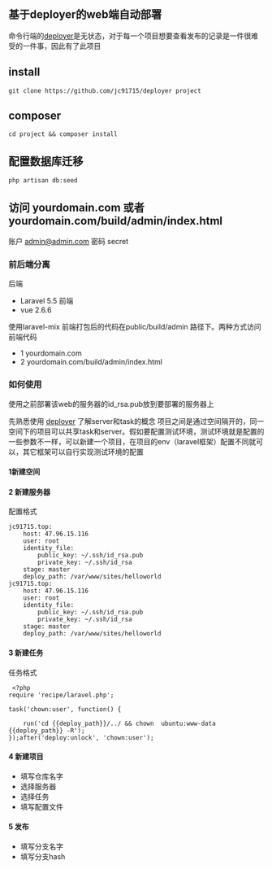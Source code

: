 ## 基于deployer的web端自动部署

命令行端的[deployer](https://deployer.org/)是无状态，对于每一个项目想要查看发布的记录是一件很难受的一件事，因此有了此项目

## install
```
git clone https://github.com/jc91715/deployer project 
```
## composer 
```
cd project && composer install
```
## 配置数据库迁移
```
php artisan db:seed
```

## 访问 yourdomain.com 或者 yourdomain.com/build/admin/index.html

账户 admin@admin.com
密码 secret


### 前后端分离
后端
* Laravel 5.5
前端
* vue 2.6.6

使用laravel-mix 前端打包后的代码在public/build/admin 路径下。两种方式访问前端代码

* 1 yourdomain.com
* 2 yourdomain.com/build/admin/index.html
### 如何使用
使用之前部署该web的服务器的id_rsa.pub放到要部署的服务器上

先熟悉使用 [deployer](https://deployer.org/)
了解server和task的概念
项目之间是通过空间隔开的，同一空间下的项目可以共享task和server。假如要配置测试环境，测试环境就是配置的一些参数不一样，可以新建一个项目，在项目的env（laravel框架）配置不同就可以，其它框架可以自行实现测试环境的配置

#### 1新建空间
#### 2 新建服务器
配置格式
```
jc91715.top:
    host: 47.96.15.116
    user: root
    identity_file:
        public_key: ~/.ssh/id_rsa.pub
        private_key: ~/.ssh/id_rsa
    stage: master
    deploy_path: /var/www/sites/helloworld
jc91715.top:
    host: 47.96.15.116
    user: root
    identity_file:
        public_key: ~/.ssh/id_rsa.pub
        private_key: ~/.ssh/id_rsa
    stage: master
    deploy_path: /var/www/sites/helloworld
```
#### 3 新建任务
任务格式
```
 <?php  
require 'recipe/laravel.php';
```
```
task('chown:user', function() {

    run('cd {{deploy_path}}/../ && chown  ubuntu:www-data {{deploy_path}} -R');
});after('deploy:unlock', 'chown:user');
```
#### 4 新建项目
* 填写仓库名字
* 选择服务器
* 选择任务
* 填写配置文件
#### 5 发布
* 填写分支名字
* 填写分支hash

